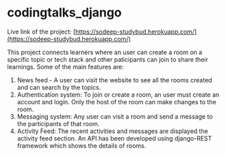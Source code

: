 # codingtalks_django
Live link of the project: [https://sodeep-studybud.herokuapp.com/](https://sodeep-studybud.herokuapp.com/)

This project connects learners where an user can create a room on a specific topic or tech stack and other paticipants can join to share their learnings. Some of the main features are:
1. News feed - A user can visit the website to see all the rooms created and can search by the topics.
2. Authentication system: To join or create a room, an user must create an account and login. Only the host of the room can make changes to the room.
3. Messaging system: Any user can visit a room and send a message to the participants of that room.
4. Activity Feed: The recent activities and messages are displayed the activity feed section. 
An API has been developed using django-REST framework which shows the details of rooms.
